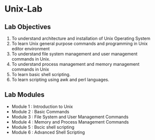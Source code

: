 # Unix-Lab


## Lab Objectives

1. To understand architecture and installation of Unix Operating System
2. To learn Unix general purpose commands and programming in Unix editor environment
3. To understand file system management and user management commands in Unix.
4. To understand process management and memory management commands in Unix
5. To learn basic shell scripting.
6. To learn scripting using awk and perl languages.


## Lab Modules 

+ Module 1 : Introduction to Unix
+ Module 2 : Basic Commands
+ Module 3 : File System and User Management Commands
+ Module 4 : Memory and Process Management Commands 
+ Module 5 : Bscic shell scripting 
+ Module 6 : Advanced Shell Scripting 

